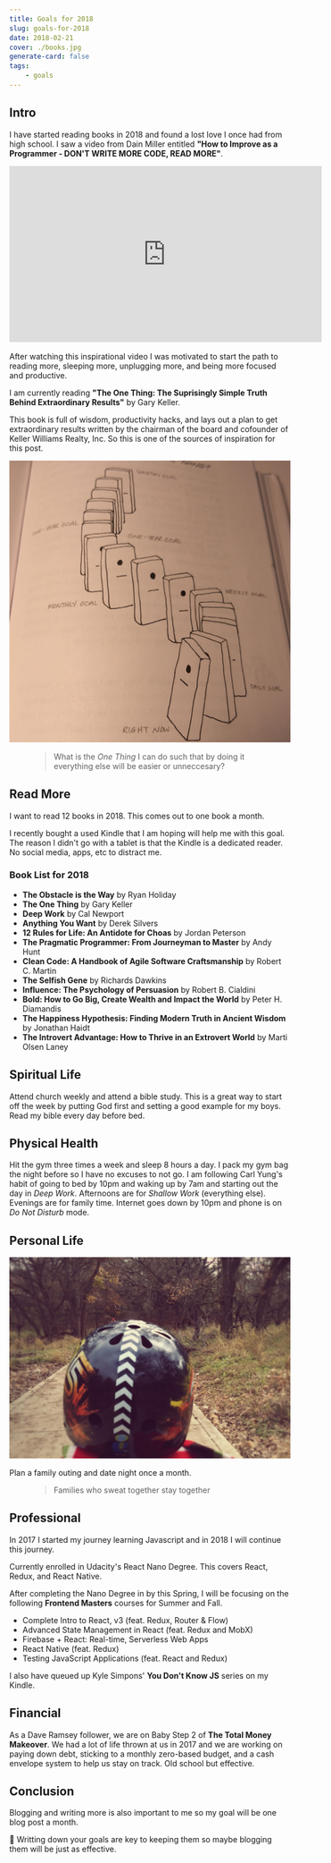 ```yaml
---
title: Goals for 2018
slug: goals-for-2018
date: 2018-02-21
cover: ./books.jpg
generate-card: false
tags:
    - goals
---
```


## Intro

I have started reading books in 2018 and found a lost love I once had from high school. I saw a video from Dain Miller entitled **"How to Improve as a Programmer - DON'T WRITE MORE CODE, READ MORE"**.

<section>
  <iframe class="lost-center" width="560" height="315" src="https://www.youtube-nocookie.com/embed/moTlZBY66Ng?rel=0&amp;showinfo=0" frameborder="0" allow="autoplay; encrypted-media" allowfullscreen></iframe>
</section>

After watching this inspirational video I was motivated to start the path to reading more, sleeping more, unplugging more, and being more focused and productive.

I am currently reading **"The One Thing: The Suprisingly Simple Truth Behind Extraordinary Results"** by Gary Keller.

This book is full of wisdom, productivity hacks, and lays out a plan to get extraordinary results written by the chairman of the board and cofounder of Keller Williams Realty, Inc. So this is one of the sources of inspiration for this post.

![dominos](./dominos.jpg)

<figure>
<blockquote>
  <p>What is the <em>One Thing</em> I can do such that by doing it everything else will be easier or unneccesary?</p>
</blockquote>
</figure>

## Read More

I want to read 12 books in 2018. This comes out to one book a month.

I recently bought a used Kindle that I am hoping will help me with this goal. The reason I didn't go with a tablet is that the Kindle is a dedicated reader. No social media, apps, etc to distract me.

### Book List for 2018

* **The Obstacle is the Way** by Ryan Holiday
* **The One Thing** by Gary Keller
* **Deep Work** by Cal Newport
* **Anything You Want** by Derek Silvers
* **12 Rules for Life: An Antidote for Choas** by Jordan Peterson
* **The Pragmatic Programmer: From Journeyman to Master** by Andy Hunt
* **Clean Code: A Handbook of Agile Software Craftsmanship** by Robert C. Martin
* **The Selfish Gene** by Richards Dawkins
* **Influence: The Psychology of Persuasion** by Robert B. Cialdini
* **Bold: How to Go Big, Create Wealth and Impact the World** by Peter H. Diamandis
* **The Happiness Hypothesis: Finding Modern Truth in Ancient Wisdom** by Jonathan Haidt
* **The Introvert Advantage: How to Thrive in an Extrovert World** by Marti Olsen Laney

## Spiritual Life

Attend church weekly and attend a bible study. This is a great way to start off the week by putting God first and setting a good example for my boys. Read my bible every day before bed.

## Physical Health

Hit the gym three times a week and sleep 8 hours a day. I pack my gym bag the night before so I have no excuses to not go. I am following Carl Yung's habit of going to bed by 10pm and waking up by 7am and starting out the day in _Deep Work_. Afternoons are for _Shallow Work_ (everything else). Evenings are for family time. Internet goes down by 10pm and phone is on _Do Not Disturb_ mode.

## Personal Life

![trails](./trails.jpg)

Plan a family outing and date night once a month.

<figure>
<blockquote>
  <p> Families who sweat together stay together</p>
</blockquote>
</figure>

## Professional

In 2017 I started my journey learning Javascript and in 2018 I will continue this journey.

Currently enrolled in Udacity's React Nano Degree. This covers React, Redux, and React Native.

After completing the Nano Degree in by this Spring, I will be focusing on the following **Frontend Masters** courses for Summer and Fall.

* Complete Intro to React, v3 (feat. Redux, Router & Flow)
* Advanced State Management in React (feat. Redux and MobX)
* Firebase + React: Real-time, Serverless Web Apps
* React Native (feat. Redux)
* Testing JavaScript Applications (feat. React and Redux)

I also have queued up Kyle Simpons' **You Don't Know JS** series on my Kindle.

## Financial

As a Dave Ramsey follower, we are on Baby Step 2 of **The Total Money Makeover**. We had a lot of life thrown at us in 2017 and we are working on paying down debt, sticking to a monthly zero-based budget, and a cash envelope system to help us stay on track. Old school but effective.

## Conclusion

Blogging and writing more is also important to me so my goal will be one blog post a month.

🤔 Writting down your goals are key to keeping them so maybe blogging them will be just as effective.
